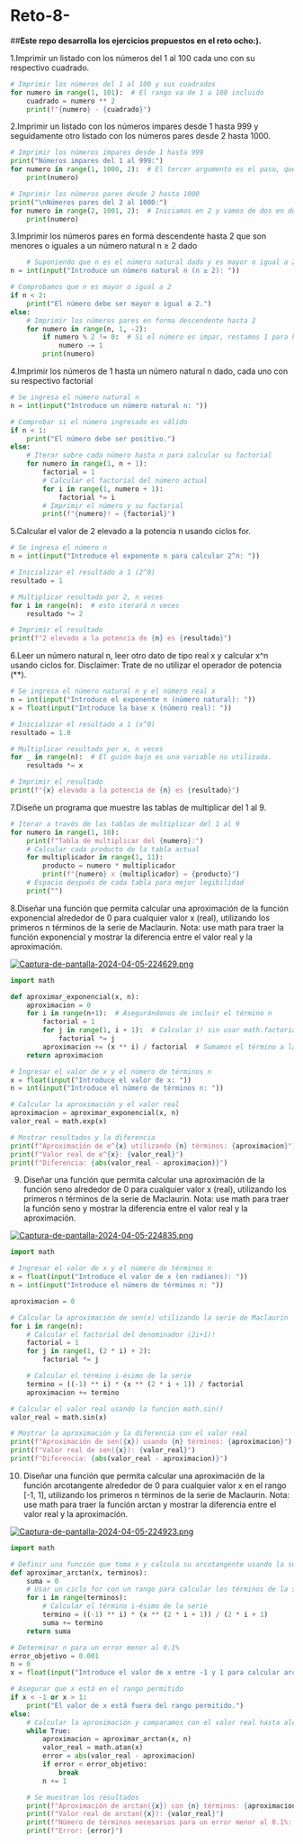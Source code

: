 # Reto-8-

##**Este repo desarrolla los ejercicios propuestos en el reto ocho:).**

1.Imprimir un listado con los números del 1 al 100 cada uno con su respectivo cuadrado.
```python
# Imprimir los números del 1 al 100 y sus cuadrados
for numero in range(1, 101):  # El rango va de 1 a 100 incluido
    cuadrado = numero ** 2
    print(f"{numero} - {cuadrado}")
```



2.Imprimir un listado con los números impares desde 1 hasta 999 y seguidamente otro listado con los números pares desde 2 hasta 1000.
```python
# Imprimir los números impares desde 1 hasta 999
print("Números impares del 1 al 999:")
for numero in range(1, 1000, 2):  # El tercer argumento es el paso, que en este caso es 2
    print(numero)

# Imprimir los números pares desde 2 hasta 1000
print("\nNúmeros pares del 2 al 1000:")
for numero in range(2, 1001, 2):  # Iniciamos en 2 y vamos de dos en dos hasta 1000
    print(numero)
```



3.Imprimir los números pares en forma descendente hasta 2 que son menores o iguales a un número natural n ≥ 2 dado
```python
    # Suponiendo que n es el número natural dado y es mayor o igual a 2
n = int(input("Introduce un número natural n (n ≥ 2): "))

# Comprobamos que n es mayor o igual a 2
if n < 2:
    print("El número debe ser mayor o igual a 2.")
else:
    # Imprimir los números pares en forma descendente hasta 2
    for numero in range(n, 1, -2):
        if numero % 2 != 0:  # Si el número es impar, restamos 1 para hacerlo par
            numero -= 1
        print(numero)
```



4.Imprimir los números de 1 hasta un número natural n dado, cada uno con su respectivo factorial
```python
# Se ingresa el número natural n
n = int(input("Introduce un número natural n: "))

# Comprobar si el número ingresado es válido
if n < 1:
    print("El número debe ser positivo.")
else:
    # Iterar sobre cada número hasta n para calcular su factorial
    for numero in range(1, n + 1):
        factorial = 1
        # Calcular el factorial del número actual
        for i in range(1, numero + 1):
            factorial *= i
        # Imprimir el número y su factorial
        print(f"{numero}! = {factorial}")
```


5.Calcular el valor de 2 elevado a la potencia n usando ciclos for.
```python
# Se ingresa el número n
n = int(input("Introduce el exponente n para calcular 2^n: "))

# Inicializar el resultado a 1 (2^0)
resultado = 1

# Multiplicar resultado por 2, n veces
for i in range(n):  # esto iterará n veces
    resultado *= 2

# Imprimir el resultado
print(f"2 elevado a la potencia de {n} es {resultado}")
```

6.Leer un número natural n, leer otro dato de tipo real x y calcular x^n usando ciclos for. Disclaimer: Trate de no utilizar el operador de potencia (**).
```python
# Se ingresa el número natural n y el número real x
n = int(input("Introduce el exponente n (número natural): "))
x = float(input("Introduce la base x (número real): "))

# Inicializar el resultado a 1 (x^0)
resultado = 1.0

# Multiplicar resultado por x, n veces
for _ in range(n):  # El guión bajo es una variable no utilizada.
    resultado *= x

# Imprimir el resultado
print(f"{x} elevado a la potencia de {n} es {resultado}")
```


7.Diseñe un programa que muestre las tablas de multiplicar del 1 al 9.
```python
# Iterar a través de las tablas de multiplicar del 1 al 9
for numero in range(1, 10):
    print(f"Tabla de multiplicar del {numero}:")
    # Calcular cada producto de la tabla actual
    for multiplicador in range(1, 11):
        producto = numero * multiplicador
        print(f"{numero} x {multiplicador} = {producto}")
    # Espacio después de cada tabla para mejor legibilidad
    print("")
```


8.Diseñar una función que permita calcular una aproximación de la función exponencial alrededor de 0 para cualquier valor x (real), utilizando los primeros n términos de la serie de Maclaurin. Nota: use math para traer la función exponencial y mostrar la diferencia entre el valor real y la aproximación.

[![Captura-de-pantalla-2024-04-05-224629.png](https://i.postimg.cc/Wpg5L3SX/Captura-de-pantalla-2024-04-05-224629.png)](https://postimg.cc/pyVfKPwF)

```python
import math

def aproximar_exponencial(x, n):
    aproximacion = 0
    for i in range(n+1):  # Asegurándonos de incluir el término n
        factorial = 1
        for j in range(1, i + 1):  # Calcular i! sin usar math.factorial
            factorial *= j
        aproximacion += (x ** i) / factorial  # Sumamos el término a la aproximación
    return aproximacion

# Ingresar el valor de x y el número de términos n
x = float(input("Introduce el valor de x: "))
n = int(input("Introduce el número de términos n: "))

# Calcular la aproximación y el valor real
aproximacion = aproximar_exponencial(x, n)
valor_real = math.exp(x)

# Mostrar resultados y la diferencia
print(f"Aproximación de e^{x} utilizando {n} términos: {aproximacion}")
print(f"Valor real de e^{x}: {valor_real}")
print(f"Diferencia: {abs(valor_real - aproximacion)}")
```


9. Diseñar una función que permita calcular una aproximación de la función seno alrededor de 0 para cualquier valor x (real), utilizando los primeros n términos de la serie de Maclaurin. Nota: use math para traer la función seno y mostrar la diferencia entre el valor real y la aproximación.

[![Captura-de-pantalla-2024-04-05-224835.png](https://i.postimg.cc/prJQ9m6v/Captura-de-pantalla-2024-04-05-224835.png)](https://postimg.cc/4HnHqxG2)

```python
import math

# Ingresar el valor de x y el número de términos n
x = float(input("Introduce el valor de x (en radianes): "))
n = int(input("Introduce el número de términos n: "))

aproximacion = 0

# Calcular la aproximación de sen(x) utilizando la serie de Maclaurin
for i in range(n):
    # Calcular el factorial del denominador (2i+1)!
    factorial = 1
    for j in range(1, (2 * i) + 2):
        factorial *= j

    # Calcular el término i-ésimo de la serie
    termino = ((-1) ** i) * (x ** (2 * i + 1)) / factorial
    aproximacion += termino

# Calcular el valor real usando la función math.sin()
valor_real = math.sin(x)

# Mostrar la aproximación y la diferencia con el valor real
print(f"Aproximación de sen({x}) usando {n} términos: {aproximacion}")
print(f"Valor real de sen({x}): {valor_real}")
print(f"Diferencia: {abs(valor_real - aproximacion)}")
```



10. Diseñar una función que permita calcular una aproximación de la función arcotangente alrededor de 0 para cualquier valor x en el rango [-1, 1], utilizando los primeros n términos de la serie de Maclaurin. Nota: use math para traer la función arctan y mostrar la diferencia entre el valor real y la aproximación.

[![Captura-de-pantalla-2024-04-05-224923.png](https://i.postimg.cc/Hxrjh2ZB/Captura-de-pantalla-2024-04-05-224923.png)](https://postimg.cc/CBVFZjVq)

```python
import math

# Definir una función que toma x y calcula su arcotangente usando la serie de Maclaurin
def aproximar_arctan(x, terminos):
    suma = 0
    # Usar un ciclo for con un rango para calcular los términos de la serie
    for i in range(terminos):
        # Calcular el término i-ésimo de la serie
        termino = ((-1) ** i) * (x ** (2 * i + 1)) / (2 * i + 1)
        suma += termino
    return suma

# Determinar n para un error menor al 0.1%
error_objetivo = 0.001
n = 0
x = float(input("Introduce el valor de x entre -1 y 1 para calcular arctan(x): "))

# Asegurar que x está en el rango permitido
if x < -1 or x > 1:
    print("El valor de x está fuera del rango permitido.")
else:
    # Calcular la aproximación y comparamos con el valor real hasta alcanzar el error deseado
    while True:
        aproximacion = aproximar_arctan(x, n)
        valor_real = math.atan(x)
        error = abs(valor_real - aproximacion)
        if error < error_objetivo:
            break
        n += 1

    # Se muestran los resultados
    print(f"Aproximación de arctan({x}) con {n} términos: {aproximacion}")
    print(f"Valor real de arctan({x}): {valor_real}")
    print(f"Número de términos necesarios para un error menor al 0.1%: {n}")
    print(f"Error: {error}")
```
        
